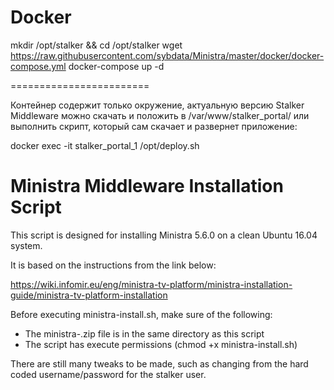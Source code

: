 # Docker

mkdir /opt/stalker && cd /opt/stalker wget https://raw.githubusercontent.com/sybdata/Ministra/master/docker/docker-compose.yml docker-compose up -d

========================

Контейнер содержит только окружение, актуальную версию Stalker Middleware можно скачать и положить в /var/www/stalker_portal/ или выполнить скрипт, который сам скачает и развернет приложение:

docker exec -it stalker_portal_1 /opt/deploy.sh


# Ministra Middleware Installation Script

This script is designed for installing Ministra 5.6.0 on a clean Ubuntu 16.04 system.

It is based on the instructions from the link below:

https://wiki.infomir.eu/eng/ministra-tv-platform/ministra-installation-guide/ministra-tv-platform-installation

Before executing ministra-install.sh, make sure of the following:
- The ministra-<version>.zip file is in the same directory as this script
- The script has execute permissions (chmod +x ministra-install.sh)
  
There are still many tweaks to be made, such as changing from the hard coded username/password for the stalker user.

